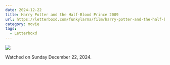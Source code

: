 ```yaml
---
date: 2024-12-22
title: Harry Potter and the Half-Blood Prince 2009
url: https://letterboxd.com/funkylarma/film/harry-potter-and-the-half-blood-prince/
category: movie
tags:
  - Letterboxd
---
```


![](https://a.ltrbxd.com/resized/film-poster/5/1/3/8/5/51385-harry-potter-and-the-half-blood-prince-0-600-0-900-crop.jpg?v=789e7859c8)

Watched on Sunday December 22, 2024.
